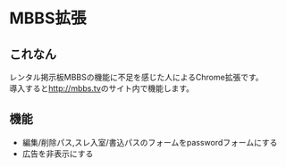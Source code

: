 # MBBS拡張

## これなん
レンタル掲示板MBBSの機能に不足を感じた人によるChrome拡張です。  
導入すると<http://mbbs.tv>のサイト内で機能します。

## 機能
* 編集/削除パス,スレ入室/書込パスのフォームをpasswordフォームにする
* 広告を非表示にする
